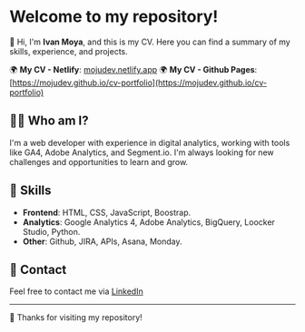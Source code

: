 # Welcome to my repository!

👋 Hi, I'm **Ivan Moya**, and this is my CV. Here you can find a summary of my skills, experience, and projects.

🌍 **My CV - Netlify**: [mojudev.netlify.app](https://mojudev.netlify.app)
🌍 **My CV - Github Pages**: [https://mojudev.github.io/cv-portfolio](https://mojudev.github.io/cv-portfolio)

## 🧑‍💻 Who am I?

I'm a web developer with experience in digital analytics, working with tools like GA4, Adobe Analytics, and Segment.io. I'm always looking for new challenges and opportunities to learn and grow.

## 🚀 Skills

- **Frontend**: HTML, CSS, JavaScript, Boostrap.
- **Analytics**: Google Analytics 4, Adobe Analytics, BigQuery, Loocker Studio, Python.
- **Other**: Github, JIRA, APIs, Asana, Monday.

## 📧 Contact

Feel free to contact me via [LinkedIn](https://www.linkedin.com/in/ivanmoyajuarez/)

---

🔧 Thanks for visiting my repository!

